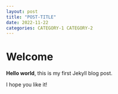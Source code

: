 ```yaml
---
layout: post
title: "POST-TITLE"
date: 2022-11-22
categories: CATEGORY-1 CATEGORY-2
---
```


# Welcome

**Hello world**, this is my first Jekyll blog post.

I hope you like it!